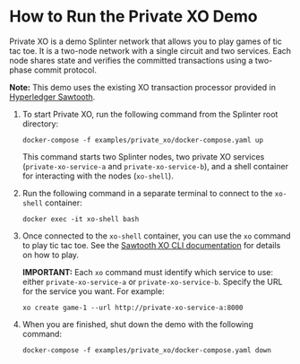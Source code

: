 # How to Run the Private XO Demo 

Private XO is a demo Splinter network that allows you to play games of tic tac
toe. It is a two-node network with a single circuit and two services. Each node
shares state and verifies the committed transactions using a two-phase commit
protocol.

**Note:** This demo uses the existing XO transaction processor provided in
[Hyperledger Sawtooth](https://github.com/hyperledger/sawtooth-core).

1. To start Private XO, run the following command from the Splinter root
   directory:

     ```
     docker-compose -f examples/private_xo/docker-compose.yaml up
     ```

   This command starts two Splinter nodes, two private XO services
   (`private-xo-service-a` and `private-xo-service-b`), and a shell container
   for interacting with the nodes (`xo-shell`).

1. Run the following command in a separate terminal to connect to the `xo-shell`
   container:

     ```
     docker exec -it xo-shell bash
     ```

1. Once connected to the `xo-shell` container, you can use the `xo` command to
   play tic tac toe. See the 
   [Sawtooth XO CLI documentation](https://sawtooth.hyperledger.org/docs/core/releases/latest/cli/xo.html)
   for details on how to play. 

   **IMPORTANT:** Each `xo` command must identify which service
   to use: either `private-xo-service-a` or `private-xo-service-b`. Specify the
   URL for the service you want. For example: 

     ```
     xo create game-1 --url http://private-xo-service-a:8000
     ```

1. When you are finished, shut down the demo with the following command:

     ```
     docker-compose -f examples/private_xo/docker-compose.yaml down
     ```

